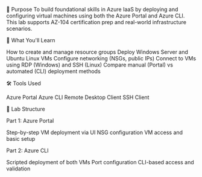🎯 Purpose
To build foundational skills in Azure IaaS by deploying and configuring virtual machines using both the Azure Portal and Azure CLI. This lab supports AZ-104 certification prep and real-world infrastructure scenarios.

🧱 What You'll Learn

How to create and manage resource groups
Deploy Windows Server and Ubuntu Linux VMs
Configure networking (NSGs, public IPs)
Connect to VMs using RDP (Windows) and SSH (Linux)
Compare manual (Portal) vs automated (CLI) deployment methods


🛠️ Tools Used

Azure Portal
Azure CLI
Remote Desktop Client
SSH Client


📁 Lab Structure


Part 1: Azure Portal

Step-by-step VM deployment via UI
NSG configuration
VM access and basic setup



Part 2: Azure CLI

Scripted deployment of both VMs
Port configuration
CLI-based access and validation
